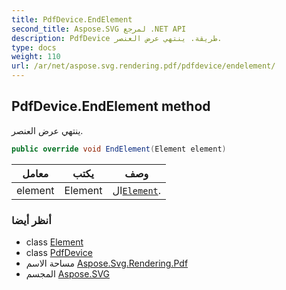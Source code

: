 ```yaml
---
title: PdfDevice.EndElement
second_title: Aspose.SVG لمرجع .NET API
description: PdfDevice طريقة. ينتهي عرض العنصر.
type: docs
weight: 110
url: /ar/net/aspose.svg.rendering.pdf/pdfdevice/endelement/
---
```

## PdfDevice.EndElement method

ينتهي عرض العنصر.

```csharp
public override void EndElement(Element element)
```

| معامل | يكتب | وصف |
| --- | --- | --- |
| element | Element | ال[`Element`](../../../aspose.svg.dom/element/). |

### أنظر أيضا

* class [Element](../../../aspose.svg.dom/element/)
* class [PdfDevice](../)
* مساحة الاسم [Aspose.Svg.Rendering.Pdf](../../pdfdevice/)
* المجسم [Aspose.SVG](../../../)


